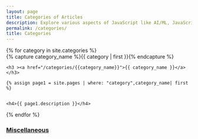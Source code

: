 ```yaml
---
layout: page
title: Categories of Articles
description: Explore various aspects of JavaScript like AI/ML, JavaScript features, Functional Programming, XR, Financial and Scientific calculations, Decentralization, and DataScience.
permalink: /categories/
title: Categories
---
```

<div id="archives">
{% for category in site.categories %}
  <div class="archive-group">
    {% capture category_name %}{{ category | first }}{% endcapture %}

    <h3 ><a href="/categories/{{category_name}}">{{ category_name }}</a></h3>

    {% assign page1 = site.pages | where: "category",category_name| first %}

    
    <h4>{{ page1.description }}</h4>
    
  </div>
{% endfor %}
<h3 ><a href="/categories/Others">Miscellaneous</a></h3>
</div>

